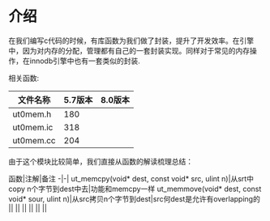 # 介绍
在我们编写c代码的时候，有库函数为我们做了封装，提升了开发效率。在引擎中，因为对内存的分配，管理都有自己的一套封装实现。同样对于常见的内存操作，在innodb引擎中也有一套类似的封装.

相关函数:

文件名称|5.7版本|8.0版本
-|-|-
ut0mem.h|180|
ut0mem.ic|318|
ut0mem.cc|204|

由于这个模块比较简单，我们直接从函数的解读梳理总结：

函数|注解|备注
-|-|
ut_memcpy(void* dest, const void* src, ulint n)|从srt中copy n个字节到dest中去|功能和memcpy一样
ut_memmove(void* dest, const void* sour, ulint n)|从src拷贝n个字节到dest|src何dest是允许有overlapping的
||
||
||
||
||
||
